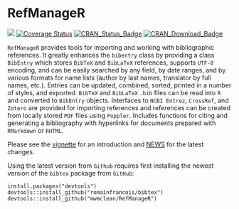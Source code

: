 RefManageR
========
[![](https://travis-ci.org/mwmclean/RefManageR.svg?branch=master)](https://travis-ci.org/mwmclean/RefManageR/)
[![Coverage Status](https://coveralls.io/repos/mwmclean/RefManageR/badge.svg?branch=master)](https://coveralls.io/r/mwmclean/RefManageR?branch=master)
[![CRAN_Status_Badge](http://www.r-pkg.org/badges/version/RefManageR)](http://cran.r-project.org/package=RefManageR)
[![CRAN_Download_Badge](http://cranlogs.r-pkg.org/badges/RefManageR)](http://cran.r-project.org/package=RefManageR)

`RefManageR` provides tools for importing and working with
bibliographic references.  It greatly enhances the `bibentry` class by
providing a class `BibEntry` which stores `BibTeX` and `BibLaTeX` references,
supports `UTF-8` encoding, and can be easily searched by any field, by date
ranges, and by various formats for name lists (author by last names,
translator by full names, etc.). Entries can be updated, combined, sorted,
printed in a number of styles, and exported. `BibTeX` and `BibLaTeX` `.bib` files
can be read into `R` and converted to `BibEntry` objects.  Interfaces to
`NCBI Entrez`, `CrossRef`, and `Zotero` are provided for importing references and
references can be created from locally stored `PDF` files using `Poppler`.  Includes
functions for citing and generating a bibliography with hyperlinks for
documents prepared with `RMarkdown` or `RHTML`.

Please see the [vignette](https://cran.r-project.org/web/packages/RefManageR/vignettes/manual.pdf)
for an introduction and [NEWS](https://github.com/mwmclean/RefManageR/blob/master/inst/NEWS.md)
for the latest changes.

Using the latest version from `Github` requires first installing the newest version of the `bibtex` package
from `GitHub`:

```
install.packages("devtools")
devtools::install_github("romainfrancois/bibtex")
devtools::install_github("mwmclean/RefManageR")
```
